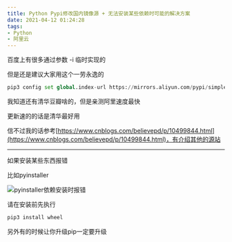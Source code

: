 ```yaml
---
title: Python Pypi修改国内镜像源 + 无法安装某些依赖时可能的解决方案
date: 2021-04-12 01:24:28
tags:
- Python
- 阿里云
---
```


百度上有很多通过参数 -i 临时实现的

但是还是建议大家用这个一劳永逸的

```python
pip3 config set global.index-url https://mirrors.aliyun.com/pypi/simple/
```

我知道还有清华豆瓣啥的，但是亲测阿里速度最快

更新速的的话是清华最好用

信不过我的话参考[https://www.cnblogs.com/believepd/p/10499844.html](https://www.cnblogs.com/believepd/p/10499844.html)，有介绍其他的源站

------------------

如果安装某些东西报错

比如pyinstaller

![pyinstaller依赖安装时报错](https://cdn.yixiangzhilv.com/images/d650e08882ace74685492585f045782a.png)

请在安装前先执行

```python
pip3 install wheel
```
另外有的时候让你升级pip一定要升级
